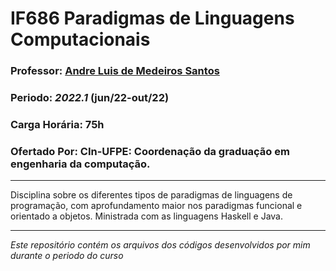# IF686 Paradigmas de Linguagens Computacionais
### **Professor**: [Andre Luis de Medeiros Santos](https://www.cin.ufpe.br/~alms/)
### **Periodo**: _2022.1_ (jun/22-out/22)
### **Carga Horária**: 75h
### **Ofertado Por**: CIn-UFPE: Coordenação da graduação em engenharia da computação.
___
Disciplina sobre os diferentes tipos de paradigmas de linguagens de programação, com aprofundamento maior nos paradigmas funcional e orientado a objetos. Ministrada com as linguagens Haskell e Java.
___
_Este repositório contém os arquivos dos códigos desenvolvidos por mim durante o periodo do curso_